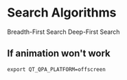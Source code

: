 # Search Algorithms

Breadth-First Search
Deep-First Search

## If animation won't work

`export QT_QPA_PLATFORM=offscreen`
